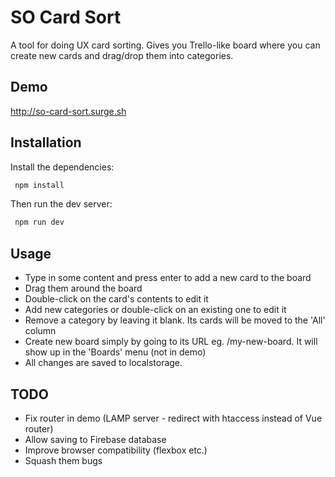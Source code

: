 # SO Card Sort 
A tool for doing UX card sorting. Gives you Trello-like board where you can create new cards and drag/drop them into categories.

## Demo
http://so-card-sort.surge.sh

## Installation
Install the dependencies:
``` js
 npm install
```
Then run the dev server:
``` js
 npm run dev
```

## Usage
- Type in some content and press enter to add a new card to the board
- Drag them around the board
- Double-click on the card's contents to edit it
- Add new categories or double-click on an existing one to edit it
- Remove a category by leaving it blank. Its cards will be moved to the 'All' column
- Create new board simply by going to its URL eg. /my-new-board. It will show up in the 'Boards' menu (not in demo)
- All changes are saved to localstorage.

## TODO

- Fix router in demo (LAMP server - redirect with htaccess instead of Vue router)
- Allow saving to Firebase database
- Improve browser compatibility (flexbox etc.)
- Squash them bugs
